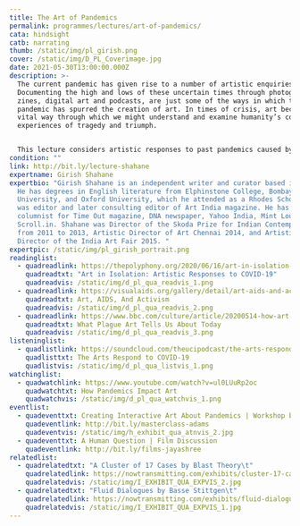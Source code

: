 ```yaml
---
title: The Art of Pandemics
permalink: programmes/lectures/art-of-pandemics/
cata: hindsight
catb: narrating
thumb: /static/img/pl_girish.png
cover: /static/img/D_PL_Coverimage.jpg
date: 2021-05-30T13:00:00.000Z
description: >-
  The current pandemic has given rise to a number of artistic enquiries.
  Documenting the high and lows of these uncertain times through photographs,
  zines, digital art and podcasts, are just some of the ways in which the
  pandemic has spurred the creation of art. In times of crisis, art becomes a
  vital way through which we might understand and examine humanity’s collective
  experiences of tragedy and triumph. 


  This lecture considers artistic responses to past pandemics caused by diseases such as the bubonic plague, smallpox, influenza, and HIV/AIDS. Also in consideration is the lack of epidemic-related archives in India, and the related absence of these calamities in our collective memory. 
condition: ""
link: http://bit.ly/lecture-shahane
expertname: Girish Shahane
expertbio: "Girish Shahane is an independent writer and curator based in Bombay.
  He has degrees in English literature from Elphinstone College, Bombay
  University, and Oxford University, which he attended as a Rhodes Scholar. He
  was editor and later consulting editor of Art India magazine. He has been a
  columnist for Time Out magazine, DNA newspaper, Yahoo India, Mint Lounge and
  Scroll.in. Shahane was Director of the Skoda Prize for Indian Contemporary Art
  from 2011 to 2013, Artistic Director of Art Chennai 2014, and Artistic
  Director of the India Art Fair 2015. "
expertpic: /static/img/pl_girish_portrait.png
readinglist:
  - quadreadlink: https://thepolyphony.org/2020/06/16/art-in-isolation-artistic-responses-to-covid-19/
    quadreadtxt: "Art in Isolation: Artistic Responses to COVID-19"
    quadreadvis: /static/img/d_pl_qua_readvis_1.png
  - quadreadlink: https://visualaids.org/gallery/detail/art-aids-and-activism
    quadreadtxt: Art, AIDS, And Activism
    quadreadvis: /static/img/d_pl_qua_readvis_2.png
  - quadreadlink: https://www.bbc.com/culture/article/20200514-how-art-has-depicted-plagues
    quadreadtxt: What Plague Art Tells Us About Today
    quadreadvis: /static/img/d_pl_qua_readvis_3.png
listeninglist:
  - quadlistlink: https://soundcloud.com/theucipodcast/the-arts-respond-to-covid-19
    quadlisttxt: The Arts Respond to COVID-19
    quadlistvis: /static/img/d_pl_qua_listvis_1.png
watchinglist:
  - quadwatchlink: https://www.youtube.com/watch?v=ul0LUuRp2oc
    quadwatchtxt: How Pandemics Impact Art
    quadwatchvis: /static/img/d_pl_qua_watchvis_1.png
eventlist:
  - quadeventtxt: Creating Interactive Art About Pandemics | Workshop by Matt Adams
    quadeventlink: http://bit.ly/masterclass-adams
    quadeventvis: /static/img/h_exhibit_qua_atnvis_2.jpg
  - quadeventtxt: A Human Question | Film Discussion
    quadeventlink: http://bit.ly/films-jayashree
relatedlist:
  - quadrelatedtxt: "A Cluster of 17 Cases by Blast Theory\t"
    quadrelatedlink: https://nowtransmitting.com/exhibits/cluster-17-cases/
    quadrelatedvis: /static/img/I_EXHIBIT_QUA_EXPVIS_2.jpg
  - quadrelatedtxt: "Fluid Dialogues by Basse Stittgen\t"
    quadrelatedlink: https://nowtransmitting.com/exhibits/fluid-dialogues/
    quadrelatedvis: /static/img/I_EXHIBIT_QUA_EXPVIS_1.jpg
---
```

